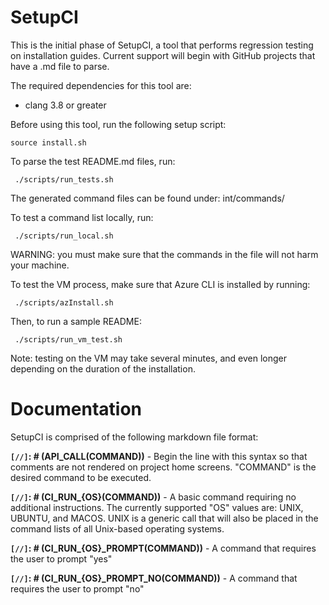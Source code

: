 <!---[//]: # (CI_RUN_UNIX(git clone https://gitlab.engr.illinois.edu/kahmed10/SetupCI.git))-->
<!--[//]: # (CI_RUN_UBUNTU_PROMPT(sudo apt-get install clang))-->
<!--[//]: # (CI_RUN_UBUNTU(sudo apt-get -f install))-->

# SetupCI
This is the initial phase of SetupCI, a tool that performs regression testing on installation guides. Current support will begin with GitHub projects that have a .md file to parse.

The required dependencies for this tool are:
* clang 3.8 or greater

Before using this tool, run the following setup script:
```
source install.sh
```
<!--[//]: # (CI_RUN_UNIX(cd SetupCI))-->
<!--[//]: # (CI_RUN_UNIX_PROMPT_NO(source ./install.sh))-->

To parse the test README.md files, run:
```
 ./scripts/run_tests.sh
```
<!--[//]: # (CI_RUN_UNIX(./scripts/run_tests.sh))-->

The generated command files can be found under: int/commands/

To test a command list locally, run:
```
 ./scripts/run_local.sh
```
WARNING: you must make sure that the commands in the file will not harm
your machine.

To test the VM process, make sure that Azure CLI is installed by running:
```
 ./scripts/azInstall.sh
```

Then, to run a sample README:
```
 ./scripts/run_vm_test.sh
```
Note: testing on the VM may take several minutes, and even longer depending
on the duration of the installation.

# Documentation
SetupCI is comprised of the following markdown file format:

**`[//]`: # (API_CALL(COMMAND))** - Begin the line with this syntax so that
comments are not rendered on project home screens. "COMMAND" is the desired
command to be executed.

**`[//]`: # (CI_RUN_{OS}(COMMAND))** - A basic command requiring no additional
instructions. The currently supported "OS" values are: UNIX, UBUNTU, and
MACOS. UNIX is a generic call that will also be placed in the command lists
of all Unix-based operating systems.

**`[//]`: # (CI_RUN_{OS}_PROMPT(COMMAND))** - A command that requires the user
to prompt "yes"

**`[//]`: # (CI_RUN_{OS}_PROMPT_NO(COMMAND))** - A command that requires the user
to prompt "no"
